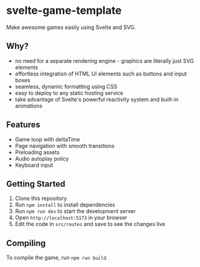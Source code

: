 # svelte-game-template

Make awesome games easily using Svelte and SVG.

## Why?

- no need for a separate rendering engine - graphics are literally just SVG elements
- effortless integration of HTML UI elements such as buttons and input boxes
- seamless, dynamic formatting using CSS
- easy to deploy to any static hosting service
- take advantage of Svelte's powerful reactivity system and built-in animations

## Features

- Game loop with deltaTime
- Page navigation with smooth transitions
- Preloading assets
- Audio autoplay policy
- Keyboard input

## Getting Started

1. Clone this repository
2. Run `npm install` to install dependencies
3. Run `npm run dev` to start the development server
4. Open `http://localhost:5173` in your browser
5. Edit the code in `src/routes` and save to see the changes live

## Compiling

To compile the game, run `npm run build`.
